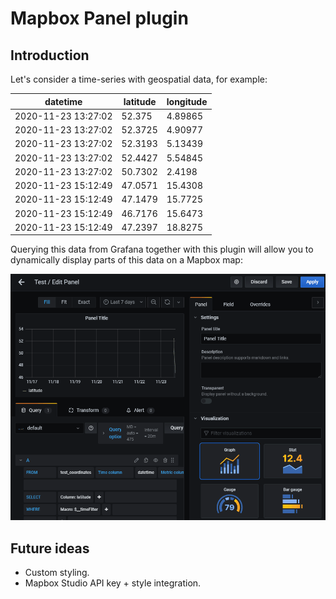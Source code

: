 # Mapbox Panel plugin

## Introduction

Let's consider a time-series with geospatial data, for example:

| datetime            | latitude | longitude |
|---------------------|----------|-----------|
| 2020-11-23 13:27:02 | 52.375   | 4.89865   |
| 2020-11-23 13:27:02 | 52.3725  | 4.90977   |
| 2020-11-23 13:27:02 | 52.3193  | 5.13439   |
| 2020-11-23 13:27:02 | 52.4427  | 5.54845   |
| 2020-11-23 13:27:02 | 50.7302  | 2.4198    |
| 2020-11-23 15:12:49 | 47.0571  | 15.4308   |
| 2020-11-23 15:12:49 | 47.1479  | 15.7725   |
| 2020-11-23 15:12:49 | 46.7176  | 15.6473   |
| 2020-11-23 15:12:49 | 47.2397  | 18.8275   |

Querying this data from Grafana together with this plugin will allow you to dynamically display parts of this data on a Mapbox map:

![Demo](https://github.com/woutervh-/grafana-mapbox/raw/master/docs/demo.gif)

## Future ideas

- Custom styling.
- Mapbox Studio API key + style integration.
